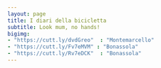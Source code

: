 ```yaml
---
layout: page
title: I diari della bicicletta
subtitle: Look mum, no hands! 
bigimg: 
- "https://cutt.ly/dvdGreo"  : "Montemarcello"   
- "https://cutt.ly/Fv7eMVM" : "Bonassola"   
- "https://cutt.ly/Rv7eDCK"  : "Bonassola"  
---
```

<head>
<meta name="viewport" content="initial-scale=1.0, maximum-scale=1.0, width=device-width, user-scalable=no">
</head>

<body>
    <div id="miniature"></div>

<script type="text/javascript" src="diari_bicicletta_photo_array.js"></script>
<script type="text/javascript" src="diari_bicicletta_track_array.js"></script>

<script>
    var html_cmd = "";

    
    for (var i = track_filename.length - 2; i >=0 ; i--)
    {   
        // ricerca la prima immagine del tour, saltando i video
        j=0;
        while (image_array[i][j].includes("youtu"))
        {
            j++;
        }
    
        html_cmd+="<div class='square bg' style='background-image: url(" + image_array[i][j] + ")'>"
        html_cmd+="<div class='content'>"
        html_cmd+="<div class='table'>"
        html_cmd+="<div class='table-cell'>"
        html_cmd+= "<a href='./tracks.html?map_index=" + i + "' style='color:white; background-color:black'>" + track_filename[i][0][1] + "</a>";
        html_cmd+="</div>"
        html_cmd+="</div>"
        html_cmd+="</div>"
        html_cmd+="</div>"
    }
    
    document.getElementById("miniature").innerHTML=html_cmd;
</script>
</body>

